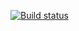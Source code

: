 [![Build status](https://ci.appveyor.com/api/projects/status/7hwn6wml08j0xisp?svg=true)](https://ci.appveyor.com/project/PopovEvgeniy010/postman-echo)

